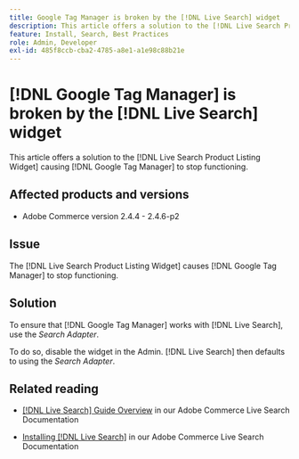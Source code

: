 ```yaml
---
title: Google Tag Manager is broken by the [!DNL Live Search] widget
description: This article offers a solution to the [!DNL Live Search Product Listing Widget] causing [!DNL Google Tag Manager] to stop functioning.
feature: Install, Search, Best Practices
role: Admin, Developer
exl-id: 485f8ccb-cba2-4785-a8e1-a1e98c88b21e
---
```

# [!DNL Google Tag Manager] is broken by the [!DNL Live Search] widget

This article offers a solution to the [!DNL Live Search Product Listing Widget] causing [!DNL Google Tag Manager] to stop functioning.

## Affected products and versions

* Adobe Commerce version 2.4.4 - 2.4.6-p2

## Issue

The [!DNL Live Search Product Listing Widget] causes [!DNL Google Tag Manager] to stop functioning.

## Solution

To ensure that [!DNL Google Tag Manager] works with [!DNL Live Search], use the *Search Adapter*. 

To do so, disable the widget in the Admin. [!DNL Live Search] then defaults to using the *Search Adapter*.

## Related reading

* [[!DNL Live Search] Guide Overview](https://experienceleague.adobe.com/docs/commerce-merchant-services/live-search/guide-overview.html) in our Adobe Commerce Live Search Documentation

* [Installing [!DNL Live Search]](https://experienceleague.adobe.com/docs/commerce-merchant-services/live-search/onboard/install.html) in our Adobe Commerce Live Search Documentation
